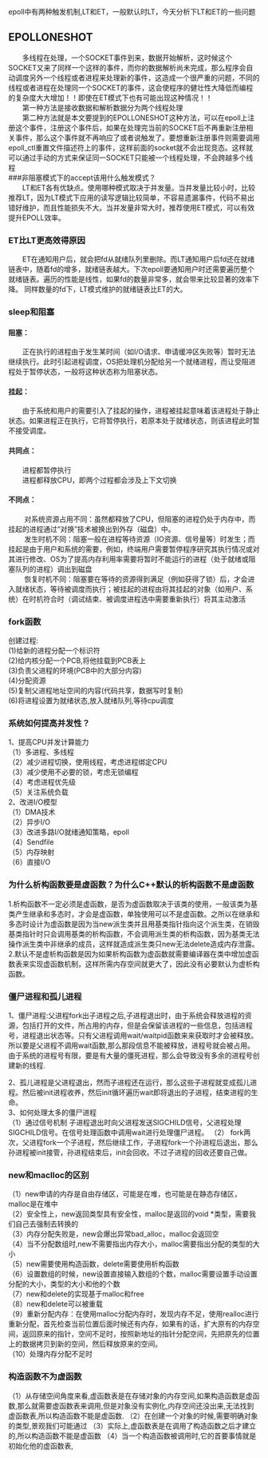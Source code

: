 epoll中有两种触发机制,LT和ET，一般默认时LT，今天分析下LT和ET的一些问题





## EPOLLONESHOT
&emsp;&emsp;多线程在处理，一个SOCKET事件到来，数据开始解析，这时候这个SOCKET又来了同样一个这样的事件，而你的数据解析尚未完成，那么程序会自动调度另外一个线程或者进程来处理新的事件，这造成一个很严重的问题，不同的线程或者进程在处理同一个SOCKET的事件，这会使程序的健壮性大降低而编程的复杂度大大增加！！即使在ET模式下也有可能出现这种情况！！<br/>
&emsp;&emsp;第一种方法是接收数据和解析数据分为两个线程处理 <br/>
&emsp;&emsp;第二种方法就是本文要提到的EPOLLONESHOT这种方法，可以在epoll上注册这个事件，注册这个事件后，如果在处理完当前的SOCKET后不再重新注册相关事件，那么这个事件就不再响应了或者说触发了。要想重新注册事件则需要调用epoll_ctl重置文件描述符上的事件，这样前面的socket就不会出现竞态。这样就可以通过手动的方式来保证同一SOCKET只能被一个线程处理，不会跨越多个线程
<br/>
###非阻塞模式下的accept该用什么触发模式？<br/>
&emsp;&emsp;LT和ET各有优缺点。使用哪种模式取决于并发量。当并发量比较小时，比较推荐LT，因为LT模式下应用的读写逻辑比较简单，不容易遗漏事件，代码不易出错好维护，而且性能损失不大。当并发量非常大时，推荐使用ET模式，可以有效提升EPOLL效率。
<br/>
### ET比LT更高效得原因<br/>
&emsp;&emsp;ET在通知用户后，就会把fd从就绪队列里删除。而LT通知用户后fd还在就绪链表中，随着fd的增多，就绪链表越大。下次epoll要通知用户时还需要遍历整个就绪链表。遍历的性能是线性，如果fd的数量非常多，就会带来比较显著的效率下降。
同样数量的fd下，LT模式维护的就绪链表比ET的大。<br/>


### sleep和阻塞
#### 阻塞：
&emsp;&emsp;正在执行的进程由于发生某时间（如I/O请求、申请缓冲区失败等）暂时无法继续执行。此时引起进程调度，OS把处理机分配给另一个就绪进程，而让受阻进程处于暂停状态，一般将这种状态称为阻塞状态。

#### 挂起：
&emsp;&emsp;由于系统和用户的需要引入了挂起的操作，进程被挂起意味着该进程处于静止状态。如果进程正在执行，它将暂停执行，若原本处于就绪状态，则该进程此时暂不接受调度。

#### 共同点：
&emsp;&emsp;进程都暂停执行<br/>
&emsp;&emsp;进程都释放CPU，即两个过程都会涉及上下文切换<br/>
#### 不同点：
&emsp;&emsp; 对系统资源占用不同：虽然都释放了CPU，但阻塞的进程仍处于内存中，而挂起的进程通过“对换”技术被换出到外存（磁盘）中。<br/>
&emsp;&emsp; 发生时机不同：阻塞一般在进程等待资源（IO资源、信号量等）时发生；而挂起是由于用户和系统的需要，例如，终端用户需要暂停程序研究其执行情况或对其进行修改、OS为了提高内存利用率需要将暂时不能运行的进程（处于就绪或阻塞队列的进程）调出到磁盘<br/>
&emsp;&emsp; 恢复时机不同：阻塞要在等待的资源得到满足（例如获得了锁）后，才会进入就绪状态，等待被调度而执行；被挂起的进程由将其挂起的对象（如用户、系统）在时机符合时（调试结束、被调度进程选中需要重新执行）将其主动激活<br/>

### fork函数<br/>
创建过程:<br/>
(1)给新的进程分配一个标识符<br/>
(2)给内核分配一个PCB,将他挂载到PCB表上<br/>
(3)负责父进程的环境(PCB中的大部分内容)<br/>
(4)分配资源<br/>
(5)复制父进程地址空间的内容(代码共享，数据写时复制)<br/>
(6)将进程设置为就绪状态,放入就绪队列,等待cpu调度<br/>


### 系统如何提高并发性？
1、提高CPU并发计算能力 <br/>
（1）多进程、多线程 <br/>
（2）减少进程切换，使用线程，考虑进程绑定CPU <br/>
（3）减少使用不必要的锁，考虑无锁编程 <br/>
（4）考虑进程优先级 <br/>
（5）关注系统负载 <br/>
2、改进I/O模型 <br/>
（1）DMA技术<br/>
（2）异步I/O<br/>
（3）改进多路I/O就绪通知策略，epoll <br/>
（4）Sendfile <br/>
（5）内存映射 <br/>
（6）直接I/O<br/>

### 为什么析构函数要是虚函数？为什么C++默认的析构函数不是虚函数

1.析构函数不一定必须是虚函数，是否为虚函数取决于该类的使用，一般该类为基类产生继承和多态时，才会是虚函数，单独使用可以不是虚函数。之所以在继承和多态时设计为虚函数是因为当new派生类并且用基类指针指向这个派生类，在销毁基类指针时只会调用基类的析构函数，不会调用派生类的析构函数，因为基类无法操作派生类中非继承的成员，这样就造成派生类只new无法delete造成内存泄露。<br/>
2.默认不是虚析构函数是因为如果析构函数为虚函数就需要编译器在类中增加虚函数表来实现虚函数机制，这样所需内存空间就更大了，因此没有必要默认为虚析构函数。
    
### 僵尸进程和孤儿进程
1、僵尸进程:父进程fork出子进程之后,子进程退出时，由于系统会释放进程的资源，包括打开的文件，所占用的内存，但是会保留该进程的一些信息，包括进程号，进程退出状态等。只有父进程调用wait/waitpid函数来来获取时才会被释放。所以要是父进程不调用wait函数,那么那段信息不能被释放，进程号就会被占用。由于系统的进程号有限，要是有大量的僵死进程，那么会导致没有多余的进程号创建新的线程.<br/>

2、孤儿进程是父进程退出，然而子进程还在运行，那么这些子进程就变成孤儿进程。然后被init进程收养，然后init循环遍历wait即将退出的子进程，结束进程的生命。<br/>
3、如何处理太多的僵尸进程<br/>
（1）通过信号机制
    子进程退出时向父进程发送SIGCHILD信号，父进程处理SIGCHILD信号。在信号处理函数中调用wait进行处理僵尸进程。
（2） fork两次，父进程fork一个子进程，然后继续工作，子进程fork一个孙进程后退出，那么孙进程被init接管，孙进程结束后，init会回收。不过子进程的回收还要自己做。

### new和maclloc的区别
（1）new申请的内存是自由存储区，可能是在堆，也可能是在静态存储区，malloc是在堆中<br/>
（2）安全性上，new返回类型具有安全性，malloc是返回的void *类型，需要我们自己去强制去转换的<br/>
（3）内存分配失败是，new会爆出异常bad_alloc，malloc会返回空<br/>
（4）当不分配数组时,new不需要指出内存大小，malloc需要指出分配的类型的大小<br/>
（5）new需要使用构造函数，delete需要使用析构函数<br/>
（6）设置数组的时候，new设置直接输入数组的个数，malloc需要设置手动设置分配的大小，类型的大小和他的个数<br/>
（7）new和delete的实现基于malloc和free<br/>
（8）new和delete可以被重载<br/>
（9）重新分配内存：在使用malloc分配内存时，发现内存不足，使用realloc进行重新分配，首先检查当前位置后面时候还有内存，如果有的话，扩大原有的内存空间，返回原来的指针，空间不足时，按照新地址的指针分配空间，先把原先的位置上的数据拷贝到新的空间，然后释放原来的空间。<br/>
（10）处理内存分配不足时<br/>


### 构造函数不为虚函数
（1）从存储空间角度来看,虚函数表是在存储对象的内存空间,如果构造函数是虚函数,那么就需要虚函数表来调用,但是对象没有实例化,内存空间还没出来,无法找到虚函数表,所以构造函数不能是虚函数.
（2）在创建一个对象的时候,需要明确对象的类型,景观我们可能通过
（3）实际上,虚函数表是在调用了构造函数之后才建立的,所以构造函数不能是虚函数
（4）当一个构造函数被调用时,它的首要事情就是初始化他的虚函数表,